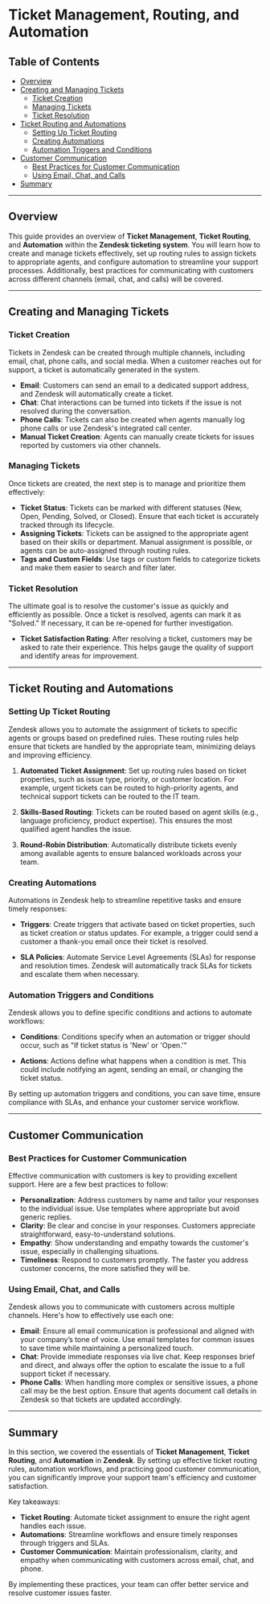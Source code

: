 # Ticket Management, Routing, and Automation

## Table of Contents
- [Overview](#overview)
- [Creating and Managing Tickets](#creating-and-managing-tickets)
  - [Ticket Creation](#ticket-creation)
  - [Managing Tickets](#managing-tickets)
  - [Ticket Resolution](#ticket-resolution)
- [Ticket Routing and Automations](#ticket-routing-and-automations)
  - [Setting Up Ticket Routing](#setting-up-ticket-routing)
  - [Creating Automations](#creating-automations)
  - [Automation Triggers and Conditions](#automation-triggers-and-conditions)
- [Customer Communication](#customer-communication)
  - [Best Practices for Customer Communication](#best-practices-for-customer-communication)
  - [Using Email, Chat, and Calls](#using-email-chat-and-calls)
- [Summary](#summary)

---

## Overview

This guide provides an overview of **Ticket Management**, **Ticket Routing**, and **Automation** within the **Zendesk ticketing system**. You will learn how to create and manage tickets effectively, set up routing rules to assign tickets to appropriate agents, and configure automation to streamline your support processes. Additionally, best practices for communicating with customers across different channels (email, chat, and calls) will be covered.

---

## Creating and Managing Tickets

### Ticket Creation

Tickets in Zendesk can be created through multiple channels, including email, chat, phone calls, and social media. When a customer reaches out for support, a ticket is automatically generated in the system.

- **Email**: Customers can send an email to a dedicated support address, and Zendesk will automatically create a ticket.
- **Chat**: Chat interactions can be turned into tickets if the issue is not resolved during the conversation.
- **Phone Calls**: Tickets can also be created when agents manually log phone calls or use Zendesk's integrated call center.
- **Manual Ticket Creation**: Agents can manually create tickets for issues reported by customers via other channels.

### Managing Tickets

Once tickets are created, the next step is to manage and prioritize them effectively:

- **Ticket Status**: Tickets can be marked with different statuses (New, Open, Pending, Solved, or Closed). Ensure that each ticket is accurately tracked through its lifecycle.
- **Assigning Tickets**: Tickets can be assigned to the appropriate agent based on their skills or department. Manual assignment is possible, or agents can be auto-assigned through routing rules.
- **Tags and Custom Fields**: Use tags or custom fields to categorize tickets and make them easier to search and filter later.

### Ticket Resolution

The ultimate goal is to resolve the customer's issue as quickly and efficiently as possible. Once a ticket is resolved, agents can mark it as "Solved." If necessary, it can be re-opened for further investigation.

- **Ticket Satisfaction Rating**: After resolving a ticket, customers may be asked to rate their experience. This helps gauge the quality of support and identify areas for improvement.

---

## Ticket Routing and Automations

### Setting Up Ticket Routing

Zendesk allows you to automate the assignment of tickets to specific agents or groups based on predefined rules. These routing rules help ensure that tickets are handled by the appropriate team, minimizing delays and improving efficiency.

1. **Automated Ticket Assignment**: Set up routing rules based on ticket properties, such as issue type, priority, or customer location. For example, urgent tickets can be routed to high-priority agents, and technical support tickets can be routed to the IT team.
   
2. **Skills-Based Routing**: Tickets can be routed based on agent skills (e.g., language proficiency, product expertise). This ensures the most qualified agent handles the issue.

3. **Round-Robin Distribution**: Automatically distribute tickets evenly among available agents to ensure balanced workloads across your team.

### Creating Automations

Automations in Zendesk help to streamline repetitive tasks and ensure timely responses:

- **Triggers**: Create triggers that activate based on ticket properties, such as ticket creation or status updates. For example, a trigger could send a customer a thank-you email once their ticket is resolved.
  
- **SLA Policies**: Automate Service Level Agreements (SLAs) for response and resolution times. Zendesk will automatically track SLAs for tickets and escalate them when necessary.

### Automation Triggers and Conditions

Zendesk allows you to define specific conditions and actions to automate workflows:

- **Conditions**: Conditions specify when an automation or trigger should occur, such as "If ticket status is 'New' or 'Open.'"
  
- **Actions**: Actions define what happens when a condition is met. This could include notifying an agent, sending an email, or changing the ticket status.

By setting up automation triggers and conditions, you can save time, ensure compliance with SLAs, and enhance your customer service workflow.

---

## Customer Communication

### Best Practices for Customer Communication

Effective communication with customers is key to providing excellent support. Here are a few best practices to follow:

- **Personalization**: Address customers by name and tailor your responses to the individual issue. Use templates where appropriate but avoid generic replies.
- **Clarity**: Be clear and concise in your responses. Customers appreciate straightforward, easy-to-understand solutions.
- **Empathy**: Show understanding and empathy towards the customer's issue, especially in challenging situations.
- **Timeliness**: Respond to customers promptly. The faster you address customer concerns, the more satisfied they will be.

### Using Email, Chat, and Calls

Zendesk allows you to communicate with customers across multiple channels. Here's how to effectively use each one:

- **Email**: Ensure all email communication is professional and aligned with your company’s tone of voice. Use email templates for common issues to save time while maintaining a personalized touch.
- **Chat**: Provide immediate responses via live chat. Keep responses brief and direct, and always offer the option to escalate the issue to a full support ticket if necessary.
- **Phone Calls**: When handling more complex or sensitive issues, a phone call may be the best option. Ensure that agents document call details in Zendesk so that tickets are updated accordingly.

---

## Summary

In this section, we covered the essentials of **Ticket Management**, **Ticket Routing**, and **Automation** in **Zendesk**. By setting up effective ticket routing rules, automation workflows, and practicing good customer communication, you can significantly improve your support team's efficiency and customer satisfaction.

Key takeaways:
- **Ticket Routing**: Automate ticket assignment to ensure the right agent handles each issue.
- **Automations**: Streamline workflows and ensure timely responses through triggers and SLAs.
- **Customer Communication**: Maintain professionalism, clarity, and empathy when communicating with customers across email, chat, and phone.

By implementing these practices, your team can offer better service and resolve customer issues faster.
